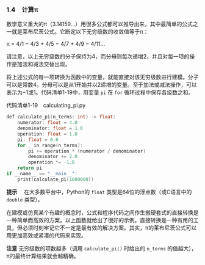 ### 1.4　计算π

数学意义重大的π（3.14159…）用很多公式都可以推导出来，其中最简单的公式之一就是莱布尼茨公式。它断定以下无穷级数的收敛值等于π：

π = 4/1 − 4/3 + 4/5 − 4/7 + 4/9 − 4/11…

请注意，以上无穷级数的分子保持为4，而分母则每次递增2，并且对每一项的操作是加法和减法交替出现。

将上述公式的每一项转换为函数中的变量，就能直接对该无穷级数进行建模。分子可以是常数4。分母可以是从1开始并以2递增的变量。至于加法或减法操作，可以表示为−1或1。代码清单1-19中，用变量 `pi` 在 `for` 循环过程中保存各级数之和。

代码清单1-19　calculating_pi.py

```c
def calculate_pi(n_terms: int) -> float:
    numerator: float = 4.0
    denominator: float = 1.0
    operation: float = 1.0
    pi: float = 0.0
    for _ in range(n_terms):
        pi += operation * (numerator / denominator)
        denominator += 2.0
        operation *= -1.0
    return pi
if __name__ == "__main__":
    print(calculate_pi(1000000))

```



**提示** 　在大多数平台中，Python的 `float` 类型是64位的浮点数（或C语言中的 `double` 类型）。



在建模或仿真某个有趣的概念时，公式和程序代码之间作生搬硬套式的直接转换是一种简单而高效的方案，以上函数就给出了很好的示例。直接转换是一种有用的工具，但必须时刻牢记它不一定是最有效的解决方案。其实，π的莱布尼茨公式可以用更加高效或紧凑的代码来实现。



**注意**  无穷级数的项数越多（调用 `calculate_pi()` 时给出的 `n_terms` 的值越大），π的最终计算结果就会越精确。



